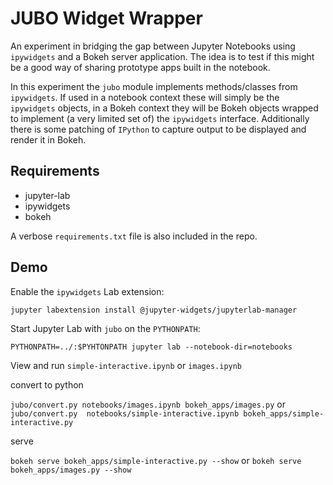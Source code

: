 # JUBO Widget Wrapper

An experiment in bridging the gap between Jupyter Notebooks using `ipywidgets` and a Bokeh server application. 
The idea is to test if this might be a good way of sharing prototype apps built in the notebook.

In this experiment the `jubo` module implements methods/classes from `ipywidgets`. If used in a notebook context
these will simply be the `ipywidgets` objects, in a Bokeh context they will be Bokeh objects wrapped to implement (a very limited set of) the
`ipywidgets` interface. Additionally there is some patching of `IPython` to capture output to be displayed and render it in Bokeh.

## Requirements

* jupyter-lab
* ipywidgets
* bokeh

A verbose `requirements.txt` file is also included in the repo.

## Demo

Enable the `ipywidgets` Lab extension:

`jupyter labextension install @jupyter-widgets/jupyterlab-manager`

Start Jupyter Lab with `jubo` on the `PYTHONPATH`:

`PYTHONPATH=../:$PYHTONPATH jupyter lab --notebook-dir=notebooks`

View and run `simple-interactive.ipynb` or `images.ipynb`

convert to python

`jubo/convert.py notebooks/images.ipynb bokeh_apps/images.py` or 
`jubo/convert.py  notebooks/simple-interactive.ipynb bokeh_apps/simple-interactive.py`

serve

`bokeh serve bokeh_apps/simple-interactive.py --show` or
`bokeh serve bokeh_apps/images.py --show`